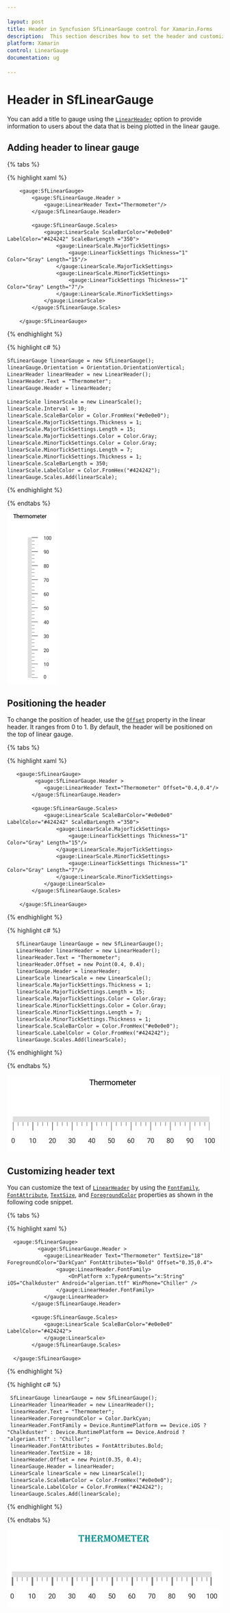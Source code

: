 ```yaml
---

layout: post
title: Header in Syncfusion SfLinearGauge control for Xamarin.Forms
description:  This section describes how to set the header and customize the header in SfLinearGauge control for Xamarin.Forms platform
platform: Xamarin
control: LinearGauge
documentation: ug

---
```


# Header in SfLinearGauge

You can add a title to gauge using the [`LinearHeader`](https://help.syncfusion.com/cr/cref_files/xamarin/Syncfusion.SfGauge.XForms~Syncfusion.SfGauge.XForms.LinearHeader.html) option to provide information to users about the data that is being plotted in the linear gauge.

## Adding header to linear gauge

{% tabs %}

{% highlight xaml %}

        <gauge:SfLinearGauge>
            <gauge:SfLinearGauge.Header >
                <gauge:LinearHeader Text="Thermometer"/>
            </gauge:SfLinearGauge.Header>

            <gauge:SfLinearGauge.Scales>
                <gauge:LinearScale ScaleBarColor="#e0e0e0" LabelColor="#424242" ScaleBarLength ="350">
                    <gauge:LinearScale.MajorTickSettings>
                        <gauge:LinearTickSettings Thickness="1"  Color="Gray" Length="15"/>
                    </gauge:LinearScale.MajorTickSettings>
                    <gauge:LinearScale.MinorTickSettings>
                        <gauge:LinearTickSettings Thickness="1"  Color="Gray" Length="7"/>
                    </gauge:LinearScale.MinorTickSettings>
                </gauge:LinearScale>
            </gauge:SfLinearGauge.Scales>

        </gauge:SfLinearGauge>


{% endhighlight %}

{% highlight c# %}

    SfLinearGauge linearGauge = new SfLinearGauge();
    linearGauge.Orientation = Orientation.OrientationVertical;
    LinearHeader linearHeader = new LinearHeader();
    linearHeader.Text = "Thermometer";
    linearGauge.Header = linearHeader;
	
    LinearScale linearScale = new LinearScale();
    linearScale.Interval = 10;
    linearScale.ScaleBarColor = Color.FromHex("#e0e0e0");
    linearScale.MajorTickSettings.Thickness = 1;
    linearScale.MajorTickSettings.Length = 15;
    linearScale.MajorTickSettings.Color = Color.Gray;
    linearScale.MinorTickSettings.Color = Color.Gray;
    linearScale.MinorTickSettings.Length = 7;
    linearScale.MinorTickSettings.Thickness = 1;
    linearScale.ScaleBarLength = 350;
    linearScale.LabelColor = Color.FromHex("#424242");
    linearGauge.Scales.Add(linearScale);

{% endhighlight %}

{% endtabs %}

![Linear Gauge Header](header_images/header.png)

##  Positioning the header

To change the position of header, use the [`Offset`](https://help.syncfusion.com/cr/cref_files/xamarin/Syncfusion.SfGauge.XForms~Syncfusion.SfGauge.XForms.LinearHeader~Offset.html)  property in the linear header. It ranges from 0 to 1. By default, the header will be positioned on the top of linear gauge.

{% tabs %}

{% highlight xaml %}
 
       <gauge:SfLinearGauge>
             <gauge:SfLinearGauge.Header >
                <gauge:LinearHeader Text="Thermometer" Offset="0.4,0.4"/>
            </gauge:SfLinearGauge.Header>

            <gauge:SfLinearGauge.Scales>
                <gauge:LinearScale ScaleBarColor="#e0e0e0" LabelColor="#424242" ScaleBarLength ="350">
                    <gauge:LinearScale.MajorTickSettings>
                        <gauge:LinearTickSettings Thickness="1"  Color="Gray" Length="15"/>
                    </gauge:LinearScale.MajorTickSettings>
                    <gauge:LinearScale.MinorTickSettings>
                        <gauge:LinearTickSettings Thickness="1"  Color="Gray" Length="7"/>
                    </gauge:LinearScale.MinorTickSettings>
                </gauge:LinearScale>
            </gauge:SfLinearGauge.Scales>

        </gauge:SfLinearGauge>


{% endhighlight %}

{% highlight c# %}

       SfLinearGauge linearGauge = new SfLinearGauge();
       LinearHeader linearHeader = new LinearHeader();
       linearHeader.Text = "Thermometer";
       linearHeader.Offset = new Point(0.4, 0.4);
       linearGauge.Header = linearHeader;
       LinearScale linearScale = new LinearScale();
	   linearScale.MajorTickSettings.Thickness = 1;
       linearScale.MajorTickSettings.Length = 15;
       linearScale.MajorTickSettings.Color = Color.Gray;
       linearScale.MinorTickSettings.Color = Color.Gray;
       linearScale.MinorTickSettings.Length = 7;
       linearScale.MinorTickSettings.Thickness = 1;
       linearScale.ScaleBarColor = Color.FromHex("#e0e0e0");
       linearScale.LabelColor = Color.FromHex("#424242");
       linearGauge.Scales.Add(linearScale);
    
{% endhighlight %}

{% endtabs %}

![Linear Gauge Header Position](header_images/header2.png)

##  Customizing header text

You can customize the text of [`LinearHeader`](https://help.syncfusion.com/cr/cref_files/xamarin/Syncfusion.SfGauge.XForms~Syncfusion.SfGauge.XForms.LinearHeader.html) by using the [`FontFamily`](https://help.syncfusion.com/cr/cref_files/xamarin/Syncfusion.SfGauge.XForms~Syncfusion.SfGauge.XForms.LinearHeader~FontFamily.html), [`FontAttribute`](https://help.syncfusion.com/cr/cref_files/xamarin/Syncfusion.SfGauge.XForms~Syncfusion.SfGauge.XForms.LinearHeader~FontAttributes.html), [`TextSize`](https://help.syncfusion.com/cr/cref_files/xamarin/Syncfusion.SfGauge.XForms~Syncfusion.SfGauge.XForms.LinearHeader~TextSize.html), and [`ForegroundColor`](https://help.syncfusion.com/cr/cref_files/xamarin/Syncfusion.SfGauge.XForms~Syncfusion.SfGauge.XForms.LinearHeader~ForegroundColor.html) properties as shown in the following code snippet.

{% tabs %}

{% highlight xaml %}
 
      <gauge:SfLinearGauge>
              <gauge:SfLinearGauge.Header >
                <gauge:LinearHeader Text="Thermometer" TextSize="18" ForegroundColor="DarkCyan" FontAttributes="Bold" Offset="0.35,0.4">
                    <gauge:LinearHeader.FontFamily>
                        <OnPlatform x:TypeArguments="x:String" iOS="Chalkduster" Android="algerian.ttf" WinPhone="Chiller" />
                    </gauge:LinearHeader.FontFamily>
                </gauge:LinearHeader>
            </gauge:SfLinearGauge.Header>

            <gauge:SfLinearGauge.Scales>
                <gauge:LinearScale ScaleBarColor="#e0e0e0" LabelColor="#424242">
                </gauge:LinearScale>
            </gauge:SfLinearGauge.Scales>

      </gauge:SfLinearGauge>


{% endhighlight %}

{% highlight c# %}

     SfLinearGauge linearGauge = new SfLinearGauge();
     LinearHeader linearHeader = new LinearHeader();
     linearHeader.Text = "Thermometer";
     linearHeader.ForegroundColor = Color.DarkCyan;
     linearHeader.FontFamily = Device.RuntimePlatform == Device.iOS ? "Chalkduster" : Device.RuntimePlatform == Device.Android ? "algerian.ttf" : "Chiller";
     linearHeader.FontAttributes = FontAttributes.Bold;
     linearHeader.TextSize = 18;
     linearHeader.Offset = new Point(0.35, 0.4);
     linearGauge.Header = linearHeader;
     LinearScale linearScale = new LinearScale();
     linearScale.ScaleBarColor = Color.FromHex("#e0e0e0");
     linearScale.LabelColor = Color.FromHex("#424242");
     linearGauge.Scales.Add(linearScale);
 
{% endhighlight %}

{% endtabs %}

![Linear Gauge Header Customization](header_images/header3.png)
